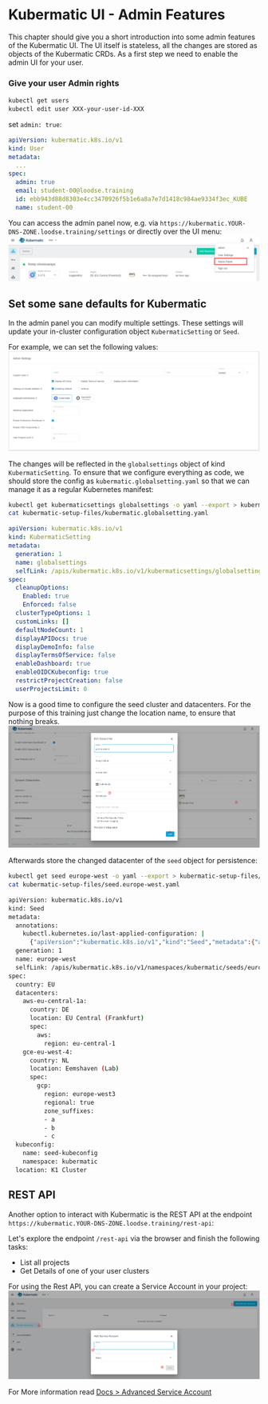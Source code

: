 # Kubermatic UI - Admin Features

This chapter should give you a short introduction into some admin features of the Kubermatic UI. The UI itself is stateless, all the changes are stored as objects of the Kubermatic CRDs. As a first step we need to enable the admin UI for your user.

### Give your user Admin rights

```bash
kubectl get users
kubectl edit user XXX-your-user-id-XXX
```
set `admin: true`:
```yaml
apiVersion: kubermatic.k8s.io/v1
kind: User
metadata:
  ...
spec:
  admin: true
  email: student-00@loodse.training
  id: ebb943d88d8303e4cc3470926f5b1e6a8a7e7d1418c984ae9334f3ec_KUBE
  name: student-00
```

You can access the admin panel now, e.g. via `https://kubermatic.YOUR-DNS-ZONE.loodse.training/settings` or directly over the UI menu:
![Admin Settings UI](.pics/ui.admin.panel.png)

## Set some sane defaults for Kubermatic

In the admin panel you can modify multiple settings. These settings will update your in-cluster configuration object `KubermaticSetting` or `Seed`.

For example, we can set the following values:
![Global Kubermatic Admin Settings](.pics/ui.admin.settings.png)

The changes will be reflected in the `globalsettings` object of kind `KubermaticSetting`. To ensure that we configure everything as code, we should store the config as `kubermatic.globalsetting.yaml` so that we can manage it as a regular Kubernetes manifest:
```bash
kubectl get kubermaticsettings globalsettings -o yaml --export > kubermatic-setup-files/kubermatic.globalsetting.yaml
cat kubermatic-setup-files/kubermatic.globalsetting.yaml
```
```yaml
apiVersion: kubermatic.k8s.io/v1
kind: KubermaticSetting
metadata:
  generation: 1
  name: globalsettings
  selfLink: /apis/kubermatic.k8s.io/v1/kubermaticsettings/globalsettings
spec:
  cleanupOptions:
    Enabled: true
    Enforced: false
  clusterTypeOptions: 1
  customLinks: []
  defaultNodeCount: 1
  displayAPIDocs: true
  displayDemoInfo: false
  displayTermsOfService: false
  enableDashboard: true
  enableOIDCKubeconfig: true
  restrictProjectCreation: false
  userProjectsLimit: 0
```

Now is a good time to configure the seed cluster and datacenters. For the purpose of this training just change the location name, to ensure that nothing breaks.
![Seed Datacenter Configuration](.pics/ui.admin.datacenter.png)

Afterwards store the changed datacenter of the `seed` object for persistence:
```bash
kubectl get seed europe-west -o yaml --export > kubermatic-setup-files/seed.europe-west.yaml
cat kubermatic-setup-files/seed.europe-west.yaml
``` 
```bash
apiVersion: kubermatic.k8s.io/v1
kind: Seed
metadata:
  annotations:
    kubectl.kubernetes.io/last-applied-configuration: |
      {"apiVersion":"kubermatic.k8s.io/v1","kind":"Seed","metadata":{"annotations":{},"name":"europe-west","namespace":"kubermatic"},"spec":{"country":"EU","datacenters":{"aws-eu-central-1a":{"country":"DE","location":"EU Central (Frankfurt)","spec":{"aws":{"region":"eu-central-1"}}},"gce-eu-west-4":{"country":"NL","location":"Eemshaven","spec":{"gcp":{"region":"europe-west3","regional":true,"zone_suffixes":["a","b","c"]}}}},"kubeconfig":{"name":"seed-kubeconfig","namespace":"kubermatic"},"location":"K1 Cluster"}}
  generation: 1
  name: europe-west
  selfLink: /apis/kubermatic.k8s.io/v1/namespaces/kubermatic/seeds/europe-west
spec:
  country: EU
  datacenters:
    aws-eu-central-1a:
      country: DE
      location: EU Central (Frankfurt)
      spec:
        aws:
          region: eu-central-1
    gce-eu-west-4:
      country: NL
      location: Eemshaven (Lab)
      spec:
        gcp:
          region: europe-west3
          regional: true
          zone_suffixes:
          - a
          - b
          - c
  kubeconfig:
    name: seed-kubeconfig
    namespace: kubermatic
  location: K1 Cluster
```

## REST API

Another option to interact with Kubermatic is the REST API at the endpoint `https://kubermatic.YOUR-DNS-ZONE.loodse.training/rest-api`:

Let's explore the endpoint `/rest-api` via the browser and finish the following tasks:
- List all projects
- Get Details of one of your user clusters

For using the Rest API, you can create a Service Account in your project:
![Create Service Account](.pics/ui.create.service.account.png)

For More information read [Docs > Advanced Service Account](https://docs.kubermatic.com/kubermatic/master/advanced/service_account/)
